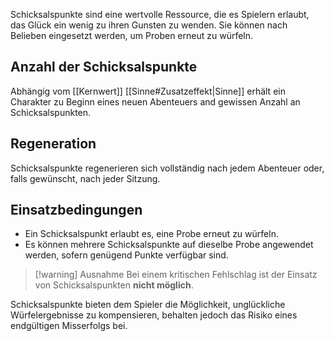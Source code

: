 Schicksalspunkte sind eine wertvolle Ressource, die es Spielern erlaubt, das Glück ein wenig zu ihren Gunsten zu wenden. Sie können nach Belieben eingesetzt werden, um Proben erneut zu würfeln.
## Anzahl der Schicksalspunkte
Abhängig vom [[Kernwert]] [[Sinne#Zusatzeffekt|Sinne]] erhält ein Charakter zu Beginn eines neuen Abenteuers and gewissen Anzahl an Schicksalspunkten.
## Regeneration
Schicksalspunkte regenerieren sich vollständig nach jedem Abenteuer oder, falls gewünscht, nach jeder Sitzung.
## Einsatzbedingungen
- Ein Schicksalspunkt erlaubt es, eine Probe erneut zu würfeln.
- Es können mehrere Schicksalspunkte auf dieselbe Probe angewendet werden, sofern genügend Punkte verfügbar sind.
>[!warning] Ausnahme
>Bei einem kritischen Fehlschlag ist der Einsatz von Schicksalspunkten **nicht möglich**.

Schicksalspunkte bieten dem Spieler die Möglichkeit, unglückliche Würfelergebnisse zu kompensieren, behalten jedoch das Risiko eines endgültigen Misserfolgs bei.
